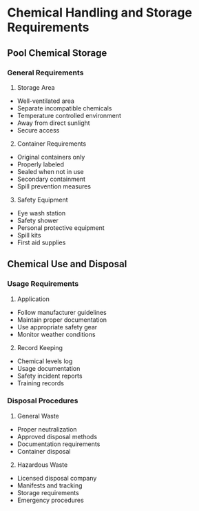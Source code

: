 # Chemical Handling and Storage Requirements

## Pool Chemical Storage

### General Requirements
1. Storage Area
- Well-ventilated area
- Separate incompatible chemicals
- Temperature controlled environment
- Away from direct sunlight
- Secure access

2. Container Requirements
- Original containers only
- Properly labeled
- Sealed when not in use
- Secondary containment
- Spill prevention measures

3. Safety Equipment
- Eye wash station
- Safety shower
- Personal protective equipment
- Spill kits
- First aid supplies

## Chemical Use and Disposal

### Usage Requirements
1. Application
- Follow manufacturer guidelines
- Maintain proper documentation
- Use appropriate safety gear
- Monitor weather conditions

2. Record Keeping
- Chemical levels log
- Usage documentation
- Safety incident reports
- Training records

### Disposal Procedures
1. General Waste
- Proper neutralization
- Approved disposal methods
- Documentation requirements
- Container disposal

2. Hazardous Waste
- Licensed disposal company
- Manifests and tracking
- Storage requirements
- Emergency procedures